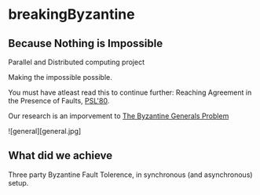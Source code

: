 # breakingByzantine
## Because Nothing is Impossible

Parallel and Distributed computing project

Making the impossible possible.  

You must have atleast read this to continue further:
Reaching Agreement in the Presence of Faults, [PSL'80](https://lamport.azurewebsites.net/pubs/reaching.pdf).

Our research is an imporvement to [The Byzantine Generals Problem ](https://www.microsoft.com/en-us/research/uploads/prod/2016/12/The-Byzantine-Generals-Problem.pdf)

![general][general.jpg]
## What did we achieve
Three party Byzantine Fault Tolerence, in synchronous (and asynchronous) setup.

